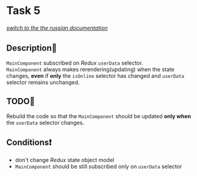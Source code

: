 # Task 5

###### [switch to the the russian documentation](./README.ru.md)

## Description📌

`MainComponent` subscribed on *Redux* `userData` selector.    
`MainComponent` always makes rerendering(updating) when the state changes, **even** if **only** the `isOnline` selector has changed and `userData` selector remains unchanged.

## TODO📝

Rebuild the code so that the `MainComponent` should be updated **only when** the `userData` selector changes.

## Conditions❗️

 * don't change *Redux* state object model
 * `MainComponent` should be still subscribed only on `userData` selector
